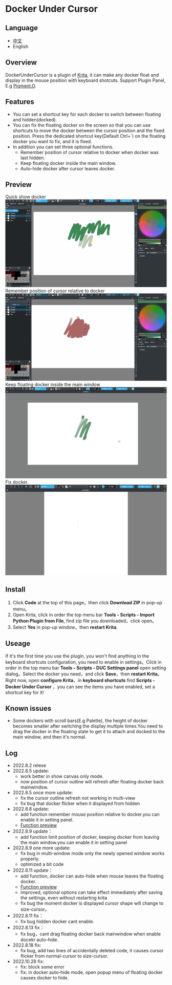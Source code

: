 # Docker Under Cursor

## Language

- [中文](/README__ZH.md)
- English

## Overview

DockerUnderCursor is a plugin of [Krita](https://krita.org/), it can make any docker float and display in the mouse position with keyboard shotcuts. Support Plugin Panel, E.g [Pigment.O](https://github.com/EyeOdin/Pigment.O).

## Features

 -  You can set a shortcut key for each docker to switch between floating and hidden(docked).
 - You can fix the floating docker on the screen so that you can use shortcuts to move the docker between the cursor position and the fixed position. Press the dedicated shortcut key(Default Ctrl+`) on the floating docker you want to fix, and it is fixed.
 - In addition you can set three optional functions.
   - Remember position of cursor relative to docker when docker was last hidden.
   - Keep floating docker inside the main window.
   - Auto-hide docker after cursor leaves docker.

## Preview

Quick show docker
![Preview](https://github.com/Aqaao/DockerUnderCursor/blob/main/IMAGE/Preview.gif)
Remember position of cursor relative to docker
![RememberRelativePosition](https://github.com/Aqaao/DockerUnderCursor/blob/main/IMAGE/RememberRelativePosition.gif)
Keep floating docker inside the main window
![KeepInMainwindow](https://github.com/Aqaao/DockerUnderCursor/blob/main/IMAGE/KeepInMainwindow.gif)
Fix docker.
![FixedFloattingDocker](https://github.com/Aqaao/DockerUnderCursor/blob/main/IMAGE/FixedFloattingDocker.gif)

## Install

1. Click **Code** at the top of this page，then click **Download ZIP** in pop-up menu。
2. Open Krita, click in order the top menu bar **Tools \- Scripts \- Import Python Plugin from File**, find zip file you downloaded，click open。
3. Select **Yes** in pop-up window，then **restart Krita**.

## Useage

If it's the first time you use the plugin, you won't find anything in the keyboard shortcuts configuration, you need to enable in settings。Click in order in the top menu bar **Tools \- Scripts \- DUC Settings panel** open setting dialog。Select the docker you need，and click **Save**，then **restart Krita**。Right now, open **configure Krita**，in **keyboard shortcuts** find **Scripts - Docker Under Cursor** ，you can see the items you have enabled, set a shortcut key for it!

## Known issues

- Some dockers with scroll bars(E.g Palette), the height of docker becomes smaller after switching the display multiple times.You need to drag the docker in the floating state to get it to attach and docked to the main window, and then it's normal.
  
## Log

- 2022.8.2 relese
- 2022.8.5 update:
  - work better in show canvas only mode.
  - now position of cursor outline will refresh after floating docker back mainwindow.
- 2022.8.5 once more update:
  - fix the cursor outline refresh not working in multi-view
  - fix bug that docker flicker when it displayed from hidden
- 2022.8.8 update:
  - add function remember mouse position relative to docker.you can enable it in setting panel. 
  - [Function preview](https://github.com/Aqaao/DockerUnderCursor/blob/main/IMAGE/NewFunction.gif)
- 2022.8.9 update：
  - add function limit position of docker, keeping docker from leaving the main window.you can enable it in setting panel
- 2022.8.9 one more update:
  - fix bug in multi-window mode only the newly opened window works properly.
  - optimized a bit code
- 2022.8.11 update：
  - add function, docker can auto-hide when mouse leaves the floating docker. 
  - [Function preview](https://github.com/Aqaao/DockerUnderCursor/blob/main/IMAGE/auto-hide.gif)
  - improved, optional options can take effect immediately after saving the settings, even without restarting krita
  - fix bug the moment docker is displayed cursor shape will change to size-cursor。
- 2022.8.11 fix：
  - fix bug hidden docker cant enable.
- 2022.8.13 fix：
  - fix bug，cant drag floating docker back mainwindow when enable docekr auto-hide.
- 2022.8.18 fix:
  - fix bug, add two lines of accidentally deleted code, it causes cursor flicker from normal-cursor to size-cursor.
- 2022.10.28 fix:
  - fix: block some error
  - fix: in docker auto-hide mode, open popup menu of floating docker causes docker to hide.